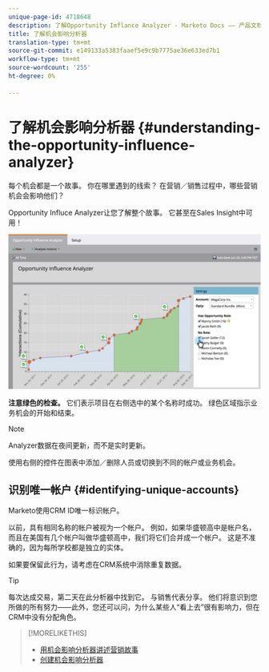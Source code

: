 ```yaml
---
unique-page-id: 4718648
description: 了解Opportunity Imflance Analyzer - Marketo Docs —— 产品文档
title: 了解机会影响分析器
translation-type: tm+mt
source-git-commit: e149133a5383faaef5e9c9b7775ae36e633ed7b1
workflow-type: tm+mt
source-wordcount: '255'
ht-degree: 0%

---
```



# 了解机会影响分析器 {#understanding-the-opportunity-influence-analyzer}

每个机会都是一个故事。 你在哪里遇到的线索？ 在营销／销售过程中，哪些营销机会会影响他们？

Opportunity Influce Analyzer让您了解整个故事。 它甚至在Sales Insight中可用！

![](assets/image2015-6-23-14-3a43-3a35-1.png)

**注意绿色的检查。** 它们表示项目在右侧选中的某个名称时成功。 绿色区域指示业务机会的开始和结束。

>[!NOTE]
>
>Analyzer数据在夜间更新，而不是实时更新。

使用右侧的控件在图表中添加／删除人员或切换到不同的帐户或业务机会。

## 识别唯一帐户 {#identifying-unique-accounts}

Marketo使用CRM ID唯一标识帐户。

以前，具有相同名称的帐户被视为一个帐户。 例如，如果华盛顿高中是帐户名，而且在美国有几个帐户叫做华盛顿高中，我们将它们合并成一个帐户。 这是不准确的，因为每所学校都是独立的实体。

如果要保留此行为，请考虑在CRM系统中消除重复数据。

>[!TIP]
>
>每次达成交易，第二天在此分析器中找到它。 与销售代表分享。 他们将意识到您所做的所有努力——此外，您还可以问，为什么某些人“看上去”很有影响力，但在CRM中没有分配角色。

>[!MORELIKETHIS]
>
>* [用机会影响分析器讲述营销故事](tell-the-marketing-story-with-an-opportunity-influence-analyzer.md)
>* [创建机会影响分析器](create-an-opportunity-influence-analyzer.md)

>



